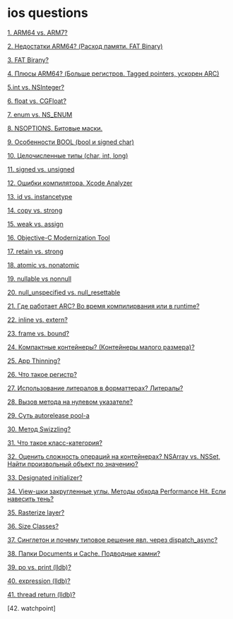 
ios questions
==

[1. ARM64 vs. ARM7?]()

[2. Недостатки ARM64? (Расход памяти. FAT Binary)]()

[3. FAT Birany?]()

[4. Плюсы ARM64? (Больше регистров. Tagged pointers, ускорен ARC)]()

[5.int vs. NSInteger?]()

[6. float vs. CGFloat?]()

[7. enum vs. NS_ENUM]()

[8. NSOPTIONS. Битовые маски.]()

[9. Особенности BOOL (bool и signed char)]()

[10. Целочисленные типы (char, int, long)]()

[11. signed vs. unsigned]()

[12. Ошибки компилятора. Xcode Analyzer]()

[13. id vs. instancetype]()

[14. copy vs. strong]()

[15. weak vs. assign]()

[16. Objective-C Modernization Tool]()

[17. retain vs. strong]()

[18. atomic vs. nonatomic]()

[19. nullable vs nonnull]()

[20. null_unspecified vs. null_resettable]()

[21. Где работает ARC? Во время компилирвания или в runtime?]()

[22. inline vs. extern?]()

[23. frame vs. bound?]()

[24. Компактные контейнеры? (Контейнеры малого размера)?]()

[25. App Thinning?]()

[26. Что такое регистр?]()

[27. Использование литералов в форматтерах? Литералы?]()

[28. Вызов метода на нулевом указателе?]()

[29. Суть autorelease pool-a]()

[30. Метод Swizzling?]()

[31. Что такое класс-категория?]()

[32. Оценить сложность операций на контейнерах? NSArray vs. NSSet, Найти произвольный объект по значению?]()

[33. Designated initializer?]()

[34. View-шки закругленные углы. Методы обхода Performance Hit. Если навесить тень?]()

[35. Rasterize layer?]()

[36. Size Classes?]()

[37. Синглетон и почему типовое решение явл. через dispatch_async?]()

[38. Папки Documents и Cache. Подводные камни?]()

[39. po vs. print (lldb)?]()

[40. expression (lldb)?]()

[41. thread return (lldb)?]()

[42. watchpoint]
